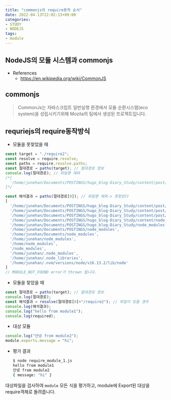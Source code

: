 ```yaml
---
title: "commonjs의 require동작 순서"
date: 2022-04-13T22:02:13+09:00
categories:
- STUDY
- NODEJS
tags:
- module
---
```


NodeJS의 모듈 시스템과 commonjs
-------------------------------
  - References
    - https://en.wikipedia.org/wiki/CommonJS

commonjs
--------

> CommonJs는 자바스크립트 일반실행 환경에서 모듈 순환시스템(eco system)을 성립시키기위해 Mozila의 팀에서 생성된 프로젝트입니다.

requriejs의 require동작방식
---------------------------

- 모듈을 못찾았을 때

```javascript
const target = "./require2";
const resolve = require.resolve;
const paths = require.resolve.paths;
const 절대경로 = paths(target); // 절대경로 정보
console.log(절대경로); // 파일명 제외
/*[
  '/home/junehan/Documents/POSTINGS/hugo_blog-Diary_Study/content/post/STUDY-THEORIES/node' // 첫번째 탐색 주소
]*/

const 해석결과 = paths(절대경로[0]); // 파일명 제외-> 못찾았다
[
  '/home/junehan/Documents/POSTINGS/hugo_blog-Diary_Study/content/post/STUDY-THEORIES/node/node_modules', // 상대패스로 존재하지 않았다면?
  '/home/junehan/Documents/POSTINGS/hugo_blog-Diary_Study/content/post/STUDY-THEORIES/node_modules',
  '/home/junehan/Documents/POSTINGS/hugo_blog-Diary_Study/content/post/node_modules',
  '/home/junehan/Documents/POSTINGS/hugo_blog-Diary_Study/content/node_modules',
  '/home/junehan/Documents/POSTINGS/hugo_blog-Diary_Study/node_modules',
  '/home/junehan/Documents/POSTINGS/node_modules',
  '/home/junehan/Documents/node_modules',
  '/home/junehan/node_modules',
  '/home/node_modules',
  '/node_modules',
  '/home/junehan/.node_modules',
  '/home/junehan/.node_libraries',
  '/home/junehan/.nvm/versions/node/v16.13.2/lib/node'
]
// MODULE_NOT_FOUND error가 thrown 됩니다.
```

- 모듈을 찾았을 때

```javascript
const 절대경로 = paths(target); // 절대경로 정보
console.log(절대경로);
const 해석결과 = resolve(절대경로[0]+"/require2"); // 파일이 있을 경우
console.log(해석결과);
console.log("hello from module1");
console.log(required);
```

- 대상 모듈

```javascript
console.log("안녕 from module2");
module.exports.message = "hi";
```

- 평가 결과

  ```bash
  $ node require_module_1.js
  hello from module1
  안녕 from module2
  { message: "hi" }
  ```

대상파일을 검사하여 ``module`` 모든 식을 평가하고, module에 Export된 대상을 require객체로 돌려줍니다.
